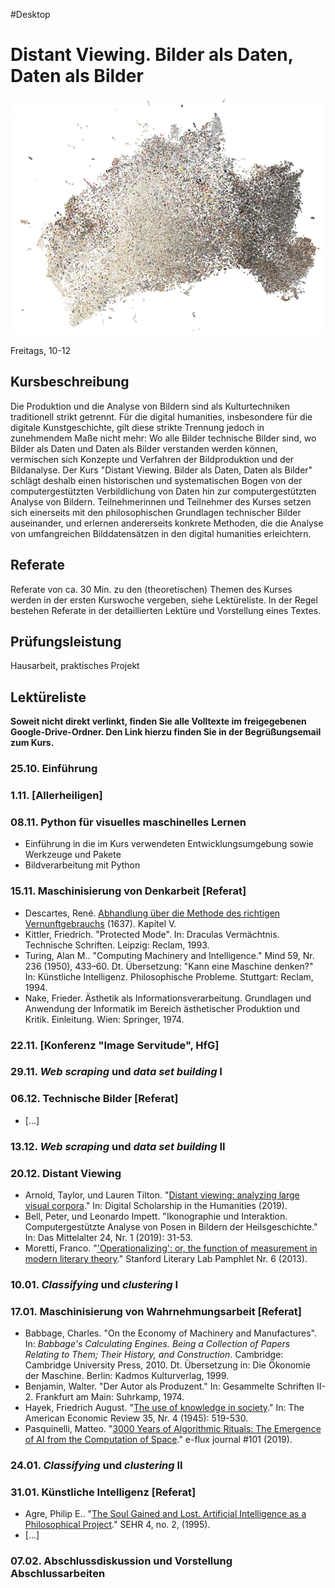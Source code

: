 #Desktop

# Distant Viewing. Bilder als Daten, Daten als Bilder

![](img/plot.png)

Freitags, 10-12

## Kursbeschreibung

Die Produktion und die Analyse von Bildern sind als Kulturtechniken traditionell strikt getrennt. Für die digital humanities, insbesondere für die digitale Kunstgeschichte, gilt diese strikte Trennung jedoch in zunehmendem Maße nicht mehr: Wo alle Bilder technische Bilder sind, wo Bilder als Daten und Daten als Bilder verstanden werden können, vermischen sich Konzepte und Verfahren der Bildproduktion und der Bildanalyse. Der Kurs "Distant Viewing. Bilder als Daten, Daten als Bilder" schlägt deshalb einen historischen und systematischen Bogen von der computergestützten Verbildlichung von Daten hin zur computergestützten Analyse von Bildern. Teilnehmerinnen und Teilnehmer des Kurses setzen sich einerseits mit den philosophischen Grundlagen technischer Bilder auseinander, und erlernen andererseits konkrete Methoden, die die Analyse von umfangreichen Bilddatensätzen in den digital humanities erleichtern.

## Referate

Referate von ca. 30 Min. zu den (theoretischen) Themen des Kurses werden in der ersten Kurswoche vergeben, siehe Lektüreliste. In der Regel bestehen Referate in der detaillierten Lektüre und Vorstellung eines Textes.

## Prüfungsleistung

Hausarbeit, praktisches Projekt

## Lektüreliste

**Soweit nicht direkt verlinkt, finden Sie alle Volltexte im freigegebenen Google-Drive-Ordner. Den Link hierzu finden Sie in der Begrüßungsemail zum Kurs.**

### 25.10. Einführung

### 1.11. [Allerheiligen]

### 08.11. Python für visuelles maschinelles Lernen

- Einführung in die im Kurs verwendeten Entwicklungsumgebung sowie Werkzeuge und Pakete
- Bildverarbeitung mit Python

### 15.11. Maschinisierung von Denkarbeit [Referat]

- Descartes, René. [Abhandlung über die Methode des richtigen Vernunftgebrauchs](https://www.textlog.de/descartes-methode.html) (1637). Kapitel V.
- Kittler, Friedrich. "Protected Mode". In: Draculas Vermächtnis. Technische Schriften. Leipzig: Reclam, 1993.
- Turing, Alan M.. "Computing Machinery and Intelligence." Mind 59, Nr. 236 (1950), 433–60. Dt. Übersetzung: "Kann eine Maschine denken?" In: Künstliche Intelligenz. Philosophische Probleme. Stuttgart: Reclam, 1994.
- Nake, Frieder. Ästhetik als Informationsverarbeitung. Grundlagen und Anwendung der Informatik im Bereich ästhetischer Produktion und Kritik. Einleitung. Wien: Springer, 1974.

### 22.11. [Konferenz "Image Servitude", HfG]

### 29.11. *Web scraping* und *data set building* I

### 06.12. Technische Bilder [Referat]

- [...]

### 13.12. *Web scraping* und *data set building* II

### 20.12. Distant Viewing

- Arnold, Taylor, und Lauren Tilton. "[Distant viewing: analyzing large visual corpora](https://www.distantviewing.org/pdf/distant-viewing.pdf)." In: Digital Scholarship in the Humanities (2019).
- Bell, Peter, und Leonardo Impett. "Ikonographie und Interaktion. Computergestützte Analyse von Posen in Bildern der Heilsgeschichte." In: Das Mittelalter 24, Nr. 1 (2019): 31-53.
- Moretti, Franco. "['Operationalizing': or, the function of measurement in modern literary theory](https://litlab.stanford.edu/LiteraryLabPamphlet6.pdf)." Stanford Literary Lab Pamphlet Nr. 6 (2013).

### 10.01. *Classifying* und *clustering* I

### 17.01. Maschinisierung von Wahrnehmungsarbeit [Referat]

- Babbage, Charles. "On the Economy of Machinery and Manufactures". In: *Babbage's Calculating Engines. Being a Collection of Papers Relating to Them; Their History, and Construction*. Cambridge: Cambridge University Press, 2010. Dt. Übersetzung in: Die Ökonomie der Maschine. Berlin: Kadmos Kulturverlag, 1999.
- Benjamin, Walter. "Der Autor als Produzent." In: Gesammelte Schriften II-2. Frankfurt am Main: Suhrkamp, 1974.
- Hayek, Friedrich August. "[The use of knowledge in society](https://www.jstor.org/stable/pdf/1809376.pdf)." In: The American Economic Review 35, Nr. 4 (1945): 519-530.
- Pasquinelli, Matteo. "[3000 Years of Algorithmic Rituals: The Emergence of AI from the Computation of Space](kim.hfg-karlsruhe.de/3000-years-of-algorithmic-rituals/)." e-flux journal #101 (2019).

### 24.01. *Classifying* und *clustering* II

### 31.01. Künstliche Intelligenz [Referat]

- Agre, Philip E.. "[The Soul Gained and Lost. Artificial Intelligence as a Philosophical Project](https://web.stanford.edu/group/SHR/4-2/text/agre.html)." SEHR 4, no. 2, (1995).
- [...]

### 07.02. Abschlussdiskussion und Vorstellung Abschlussarbeiten
